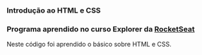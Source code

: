 ### Introdução ao HTML e CSS ###
### Programa aprendido no curso Explorer da [RocketSeat](app.rocketseat.com.br) ###

Neste código foi aprendido o básico sobre HTML e CSS.
